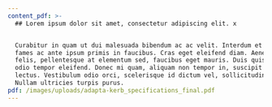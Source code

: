 ```yaml
---
content_pdf: >-
  ## Lorem ipsum dolor sit amet, consectetur adipiscing elit. x


  Curabitur in quam ut dui malesuada bibendum ac ac velit. Interdum et malesuada
  fames ac ante ipsum primis in faucibus. Cras eget eleifend diam. Aenean justo
  felis, pellentesque at elementum sed, faucibus eget mauris. Duis quis augue id
  odio tempor eleifend. Donec mi quam, aliquam non tempor in, suscipit eu
  lectus. Vestibulum odio orci, scelerisque id dictum vel, sollicitudin eu sem.
  Nullam ultricies turpis purus.
pdf: /images/uploads/adapta-kerb_specifications_final.pdf
---
```


